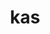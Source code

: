 ---
category: 3-letters
denotation: null
name: kas
reference_link: https://www.etymonline.com/word/kas
root_language: null
root_name: null
title: kas
type: free
word_sums:
- respelling: kas
  sum: 'Kas + '
---